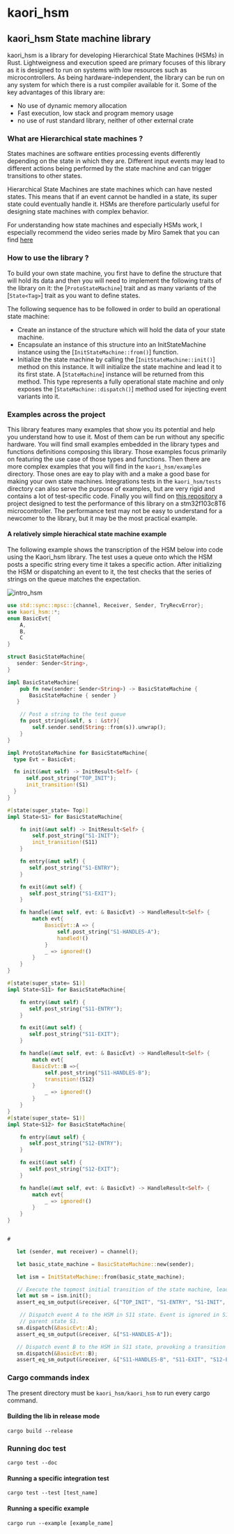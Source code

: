 # kaori_hsm

## kaori_hsm State machine library
kaori_hsm is a library for developing Hierarchical State Machines (HSMs) in Rust. Lightweigness
and execution speed are primary focuses of this library as it is designed to run on systems with
low resources such as microcontrollers. As being hardware-independent, the library can
be run on any system for which there is a rust compiler available for it.
Some of the key advantages of this library are:
- No use of dynamic memory allocation
- Fast execution, low stack and program memory usage
- no use of rust standard library, neither of other external crate

### What are Hierarchical state machines ?
States machines are software entities processing events differently depending on the state in
which they are. Different input events may lead to different actions being performed by the state
machine and can trigger transitions to other states.

Hierarchical State Machines are state machines which can have nested states. This means that if
an event cannot be handled in a state, its super state could eventually handle it.
HSMs are therefore particularly useful for designing state machines with complex behavior.

For understanding how state machines and especially HSMs work, I especially recommend the video series
made by Miro Samek that you can find [here](https://youtube.com/playlist?list=PLPW8O6W-1chxym7TgIPV9k5E8YJtSBToI&si=mfiiiq3EMLj1bJpH)

### How to use the library ?
To build your own state machine, you first have to define the structure that will hold its
data and then you will need to implement the following traits of the library on it: the [`ProtoStateMachine`]
trait and as many variants of the [`State<Tag>`] trait as you want to define states.

The following sequence has to be followed in order to build an operational state machine:
- Create an instance of the structure which will hold the data of your state machine.
- Encapsulate an instance of this structure into an InitStateMachine instance using the [`InitStateMachine::from()`] function.
- Initialize the state machine by calling the [`InitStateMachine::init()`] method on this instance. It will initialize the state machine and lead
it to its first state. A [`StateMachine`] instance will be returned from this method. This type represents a fully operational state machine
and only exposes the [`StateMachine::dispatch()`] method used for injecting event variants into it.

### Examples across the  project
This library features many examples that show you its potential and help you understand how to use it. Most of them can be
run without any specific hardware.
You will find small examples embedded in the library types and functions definitions composing this library. Those examples
focus primarily on featuring the use case of those types and functions.
Then there are more complex examples that you will find in the `kaori_hsm/examples` directory.
Those ones are eay to play with and a make a good base for making your own state machines.
Integrations tests in the `kaori_hsm/tests` directory can also serve the purpose of examples,
but are very rigid and contains a lot of test-specific code.
Finally you will find on [this repository](https://github.com/AntoineMugnier/kaori-hsm-perf-test)
a project designed to test the performance of this library on a stm32f103c8T6 microcontroller.
The performance test may not be easy to understand for a newcomer to the library, but it may be the most practical example.

#### A relatively simple hierachical state machine example
The following example shows the transcription of the HSM below into code using the Kaori_hsm
library. The test uses a queue onto which the HSM posts a specific string every time it
takes a specific action. After initializing the HSM or dispatching an event to it, the test
checks that the series of strings on the queue matches the expectation.

![intro_hsm](https://github.com/AntoineMugnier/kaori-hsm/blob/assets/intro_fm.png?raw=true)
```rust
use std::sync::mpsc::{channel, Receiver, Sender, TryRecvError};
use kaori_hsm::*;
enum BasicEvt{
    A,
    B,
    C
}

struct BasicStateMachine{
   sender: Sender<String>,
}

impl BasicStateMachine{
    pub fn new(sender: Sender<String>) -> BasicStateMachine {
       BasicStateMachine { sender }
   }

    // Post a string to the test queue
    fn post_string(&self, s : &str){
        self.sender.send(String::from(s)).unwrap();
    }
}

impl ProtoStateMachine for BasicStateMachine{
  type Evt = BasicEvt;

  fn init(&mut self) -> InitResult<Self> {
      self.post_string("TOP_INIT");
      init_transition!(S1)
  }
}

#[state(super_state= Top)]
impl State<S1> for BasicStateMachine{

    fn init(&mut self) -> InitResult<Self> {
        self.post_string("S1-INIT");
        init_transition!(S11)
    }

    fn entry(&mut self) {
       self.post_string("S1-ENTRY");
    }

    fn exit(&mut self) {
       self.post_string("S1-EXIT");
    }

    fn handle(&mut self, evt: & BasicEvt) -> HandleResult<Self> {
        match evt{
            BasicEvt::A => {
                self.post_string("S1-HANDLES-A");
                handled!()
            }
            _ => ignored!()
        }
    }
}

#[state(super_state= S1)]
impl State<S11> for BasicStateMachine{

    fn entry(&mut self) {
       self.post_string("S11-ENTRY");
    }

    fn exit(&mut self) {
       self.post_string("S11-EXIT");
    }

    fn handle(&mut self, evt: & BasicEvt) -> HandleResult<Self> {
        match evt{
        BasicEvt::B =>{
            self.post_string("S11-HANDLES-B");
            transition!(S12)
        }
            _ => ignored!()
        }
    }
}
#[state(super_state= S1)]
impl State<S12> for BasicStateMachine{

    fn entry(&mut self) {
       self.post_string("S12-ENTRY");
    }

    fn exit(&mut self) {
       self.post_string("S12-EXIT");
    }

    fn handle(&mut self, evt: & BasicEvt) -> HandleResult<Self> {
        match evt{
            _ => ignored!()
        }
    }
}


#

   let (sender, mut receiver) = channel();

   let basic_state_machine = BasicStateMachine::new(sender);

   let ism = InitStateMachine::from(basic_state_machine);

   // Execute the topmost initial transition of the state machine, leading to S11 state
   let mut sm = ism.init();
   assert_eq_sm_output(&receiver, &["TOP_INIT", "S1-ENTRY", "S1-INIT", "S11-ENTRY"]);

    // Dispatch event A to the HSM in S11 state. Event is ignored in S11 and handled by the
    // parent state S1.
   sm.dispatch(&BasicEvt::A);
   assert_eq_sm_output(&receiver, &["S1-HANDLES-A"]);

   // Dispatch event B to the HSM in S11 state, provoking a transition to S12 state
   sm.dispatch(&BasicEvt::B);
   assert_eq_sm_output(&receiver, &["S11-HANDLES-B", "S11-EXIT", "S12-ENTRY"]);
```
### Cargo commands index
The present directory must be `kaori_hsm/kaori_hsm` to run every cargo command.
#### Building the lib in release mode
```shell
cargo build --release
````
### Running doc test
```shell
cargo test --doc
```
#### Running a specific integration test
```shell
cargo test --test [test_name]
```
#### Running a specific example
```shell
cargo run --example [example_name]
```

